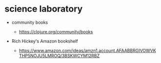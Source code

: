 # science laboratory


* community books
    - https://clojure.org/community/books

* Rich Hickey's Amazon bookshelf
    - https://www.amazon.com/ideas/amzn1.account.AFAABBRGIVOWVKTHP5NOJU5LMROQ/3BSKWCYM12RBZ
